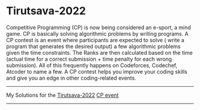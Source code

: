 # Tirutsava-2022

Competitive Programming (CP) is now being considered an e-sport, a mind game. CP is basically solving algorithmic problems by writing programs. A CP contest is an event where participants are expected to solve ( write a program that generates the desired output) a few algorithmic problems given the time constraints. The Ranks are then calculated based on the time (actual time for a correct submission + time penalty for each wrong submission). All of this frequently happens on Codeforces, Codechef, Atcoder to name a few. A CP contest helps you improve your coding skills and give you an edge in other coding-related events.
___
My Solutions for the [Tirutsava-2022](https://tirutsava.in/events) [CP event](https://www.hackerrank.com/contests/tirutsava-2022/challenges)
___
